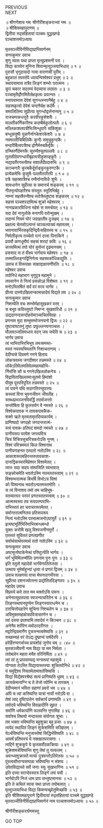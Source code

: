 PREVIOUS  
NEXT  
  
॥ श्रीगणेशाय नमः श्रीगौरीशङ्कराभ्यां नमः ॥  
॥ श्रीशिवमहापुराणम् ॥  
द्वितीया रुद्रसंहितायां पञ्चमः युद्धखण्डे  
पञ्चाशत्तमोऽध्यायः  
  
  
मृतसञ्जीविनीविद्याप्राप्तिवर्णनम्  
सनत्कुमार उवाच  
शृणु व्यास यथा प्राप्ता मृत्युप्रशमनी परा ।  
विद्या काव्येन मुनिना शिवान्मृत्युञ्जयाभिधात् ॥ १ ॥  
पुरासौ भृगुदायादो गत्वा वाराणसीं पुरीम् ।  
बहुकालं तपस्तेपे ध्यायन्विश्वेश्वरं प्रभुम् ॥ २ ॥  
स्थापयामास तत्रैव लिङ्‌गं शम्भोः परात्मनः ।  
कूपं चकार सद्‌रम्यं वेदव्यास तदग्रतः ॥ ३ ॥  
पञ्चामृतैर्द्रोणमितैर्लक्षकृत्वः प्रयत्नतः ।  
स्नापयामास देवेशं सुगन्धस्नपनैर्बहु ॥ ४ ॥  
सहस्रकृत्वो देवेशं चन्दनैर्यक्ष कर्दमैः ।  
समालिलिम्प सुप्रीत्या सुगन्धोद्वर्त्तनान्यनु ॥ ५ ॥  
राजचम्पकधत्तूरैः करवीरकुशेशयैः ।  
मालतीकर्णिकारैश्च कदम्बैर्बकुलोत्पलैः ॥ ६ ॥  
मल्लिकाशतपत्रीभिःसिन्धुवारैः सकिंशुकः ।  
बन्धूकपुष्पैः पुन्नागैर्नागकेशरकेशरैः ॥ ७ ॥  
नवमल्लीचिबिलिकैः कुन्दैः समुचुकुन्दकैः ।  
मन्दारैर्बिल्वपत्रैश्च द्रोणैर्मरुबकैर्वृकैः ।  
ग्रन्थिपर्णैर्दमनकैः सुरम्यैश्चूतपल्लवैः ॥ ८ ॥  
तुलसीदेवगन्धारीबृहत्पत्रीकुशाङ्‌कुरैः ।  
नद्यावर्तैरगस्त्यैश्च सशालैर्देवदारुभिः ॥ ९ ॥  
काञ्चनारैः कुरबकैर्दूर्वाङ्‌कुरकुरुण्टकैः ।  
प्रत्येकमेभिः कुसुमैः पल्लवैरपरैरपि ॥ १ ० ॥  
पत्रैः सहस्रपत्रैश्च रम्यैर्नानाविधैः शुभैः ।  
सावधानेन सुप्रीत्या स समानर्च शङ्करम् ॥ ११ ॥  
गीतनृत्योपहारैश्च संस्तुतः स्तुतिभिर्बहु ।  
नाम्नां सहस्रैरन्यैश्च स्तोत्रैस्तुष्टाव शङ्करम् ॥ १२ ॥  
सहस्रं पञ्चशरदामित्थं शुक्रो महेश्वरम् ।  
नानाप्रकारविधिना महेशं स समर्चयत् ॥ १३ ॥  
यदा देवं नानुलोके मनागपि वरोन्मुखम् ।  
तदान्यं नियमं घोरं जग्राहातीव दुःसहम् ॥ १४ ॥  
प्रक्षाल्य चेतसोऽत्यन्तं चाञ्चल्याख्यं महामलम् ।  
भावनावार्भिरसकृदिन्द्रियैःसहितस्य च ॥ १५ ॥  
निर्मलीकृत्य तच्चेतो रत्नं दत्त्वा पिनाकिने ।  
प्रययौ कणधूमौघं सहस्रं शरदां कविः ॥ १६ ॥  
काव्यमित्थं तपो घोरं कुर्वन्तं दृढमानसम् ।  
प्रससाद स तं वीक्ष्य भार्गवाय महेश्वरः ॥ १७ ॥  
तस्माल्लिङ्‌गाद्विनिर्गत्य सहस्रार्काधिकद्युतिः ।  
उवाच तं विरूपाक्षः साक्षाद्दाक्षायणीपतिः ॥ १८ ॥  
महेश्वर उवाच  
तपोनिधे महाभाग भृगुपुत्र महामुने ।  
तपसानेन ते नित्यं प्रसन्नोऽहं विशेषतः ॥ १९ ॥  
मनोऽभिलषितं सर्वं वरं वरय भार्गव ।  
प्रीत्या दास्येऽखिलान्कामान्नादेयं विद्यते तव ॥ २० ॥  
सनत्कुमार उवाच  
निशम्येति वचः शम्भोर्महासुखकरं वरम् ।  
स बभूव कविस्तुष्टो निमग्नः सुखवारिधौ ॥ २१ ॥  
उद्यदानन्दसन्दोहरोमाञ्चाचितविग्रहः ।  
प्रणनाम मुदा शम्भुमम्भोजनयनो द्विजः ॥ २२ ॥  
तुष्टावाष्टतनुं तुष्टः प्रफुल्लनयनाञ्चलः ।  
मौलावञ्जलिमाधाय वदन् जय जयेति च ॥ २३ ॥  
भार्गव उवाच  
त्वं भाभिराभिरभिभूय तमःसमस्त-  
    मस्तं नयस्यभिमतानि निशाचराणाम् ।  
देदीप्यसे दिवमणे गगने हिताय  
    लोकत्रयस्य जगदीश्वर तन्नमस्ते ॥ २४ ॥  
लोकेऽतिवेलमतिवेलमहामहोभि-  
    र्निर्भासि कौ च गगनेऽखिललोकनेत्रः ।  
विद्राविताखिलतमाःसुतमो हिमांशो  
    पीयूष पूरपरिपूरित तन्नमस्ते ॥ २५ ॥  
त्वं पावने पथि सदागतिरप्युपास्यः  
    कस्त्वां विना भुवनजीवन जीवतीह ।  
स्तब्धप्रभञ्जनविवर्द्धि तसर्वजन्तोः  
    सन्तोषिता हि कुलसर्वग वै नमस्ते ॥ २६ ॥  
विश्वेकपावक न तावकपावकैक-  
    शक्ते ऋते मृतवतामृतदिव्यकार्यम् ।  
प्राणिष्यदो जगदहो जगदन्तरात्मं-  
    स्त्वं पावकः प्रतिपदं शमदो नमस्ते ॥ २७ ॥  
पानीयरूप परमेश जगत्पवित्र  
    चित्रं विचित्रसुचरित्रकरोऽसि नूनम् ।  
विश्वं पवित्रममलं किल विश्वनाथ  
    पानीयगाहनत एतदतो नतोऽस्मि ॥ २८ ॥  
आकाशरूपबहिरन्तरुतावकाश-  
    दानाद्विकस्वरमिहेश्वर विश्वमेतत् ।  
त्वत्तः सदा सदय संश्वसिति स्वभावात्  
    सङ्‌कोचमेति भवतोऽस्मि नतस्ततस्त्वाम् ॥ २९ ॥  
विश्वम्भरात्मक बिभर्षि विभोऽत्र विश्वं  
    को विश्वनाथ भवतोऽन्यतमस्तमोरिः ।  
स त्वं विनाशय तमो तम चाहिभूष-  
    स्तव्यात्परः परपरं प्रणतस्ततस्त्वाम् ॥ ३० ॥  
आत्मस्वरूप तव रूपपरम्पराभि-  
    राभिस्ततं हर चराचररूपमेतत् ।  
सर्वान्तरात्मनिलय प्रतिरूपरूप  
    नित्यं नतोऽस्मि परमात्मजनोऽष्टमूर्ते ॥ ३१ ॥  
इत्यष्टमूर्तिभिरिमाभिरबन्धबन्धो  
    युक्तः करोषि खलु विश्वजनीनमूर्त्ते ।  
एतत्ततं सुविततं प्रणतप्रणीत  
    सर्वार्थसार्थपरमार्थ ततो नतोऽस्मि ॥ ३२ ॥  
सनत्कुमार उवाच  
अष्टमूर्त्यष्टकेनेत्थं परिष्टुत्येति भार्गवः ।  
भर्गं भूमिमिलन्मौलिः प्रणनाम पुनः पुनः ॥ ३३ ॥  
इति स्तुतो महादेवो भार्गवेणातितेजसा ।  
उत्थाय भूमेर्बाहुभ्यां धृत्वा तं प्रणतं द्विजम् ॥ ३४ ॥  
उवाच श्लक्ष्णया वाचा मेघनादगभीरया ।  
सुप्रीत्या दशनज्योत्स्ना प्रद्योतितदिङ्‌गतरः ॥ ३५ ॥  
महादेव उवाच  
विप्रवर्य कवे तात मम भक्तोऽसि पावनः ।  
अनेनात्युग्रतपसा स्वजन्याचरितेन च ॥ ३६ ॥  
लिङ्‌गस्थापनपुण्येन लिङ्‌गस्याराधनेन च ।  
दत्तचित्तोपहारेण शुचिना निश्चलेन च ॥ ३७ ॥  
अविमुक्तमहाक्षेत्रपवित्राचरणेन च ।  
त्वां दयया प्रपश्यामि तवादेयं न किञ्चन ॥ ३८ ॥  
अनेनैव शरीरेण ममोदरदरीगतः ।  
मद्वरेन्द्रियमार्गेण पुत्रजन्मत्वमेष्यसि ॥ ३९ ॥  
यच्छाम्यहं वरं तेऽद्य दुष्प्राप्यं पार्षदैरपि ।  
हरेर्हिरण्यगर्भाच्च प्रायशोहं जुगोप यम् ॥ ।४० ॥  
मृतसञ्जीवनी नाम विद्या या मम निर्मला ।  
तपोबलेन महता मयैव परिनिर्मिता ॥ ४१ ॥  
त्वां तां तु प्रापयाम्यद्य मन्त्ररूपां महाशुचे ।  
योग्यता तेऽस्ति विद्यायास्तस्याः शुचितपोनिधे ॥ ४२ ॥  
यं यमुद्दिश्य नियतमेतामावर्तयिष्यसि ।  
विद्यां विद्येश्वरश्रेष्ठं सत्यं प्राणिष्यति धुवम् ॥ ४३ ॥  
अत्यर्कमत्यग्नि च ते तेजो व्योम्नि च तारकम् ।  
देदीप्यमानं भविता ग्रहाणां प्रवरो भव ॥ ४४ ॥  
अपि च त्वां करिष्यन्ति यात्रां नार्यो नरोऽपि वा ।  
तेषां त्वद् दृष्टिपातेन सर्वकार्यं प्रणश्यति ॥ ४९ ॥  
तवोदये भविष्यन्ति विवाहादीनि सुव्रत ।  
सर्वाणि धर्मकार्याणि फलवन्ति नृणामिह ॥ ४६ ॥  
सर्वाश्च तिथयो नन्दास्तव संयोगतः शुभाः ।  
तव भक्ता भविष्यन्ति बहुशुक्रा बहु प्रजाः ॥ ४७ ॥  
त्वयेदं स्थापितं लिङ्‌गं शुक्रेशमिति सञ्ज्ञितम् ।  
येऽर्चयिष्यन्ति मनुजास्तेषां सिद्धिर्भविष्यति ॥ ४८ ॥  
आवर्षं प्रतिघस्त्रं ये नक्तव्रतपरायणाः ।  
त्वद्दिने शुक्रकूपे ये कृतसर्वोदकक्रियाः ॥ ४९ ॥  
शुक्रेशमर्चयिष्यन्ति शृणु तेषां तु यत्फलम् ।  
अवन्ध्यशुक्रास्ते मर्त्याः पुत्रवन्तोऽतिरेतसः ॥ ५० ॥  
पुंस्त्वसौभाग्यसम्पन्ना भविष्यन्ति न संशयः ।  
उपेतविद्यास्ते सर्वे जनाः स्युः सुखभागिनः ॥ ५१ ॥  
इति दत्त्वा वरान्देवस्तत्र लिङ्‌गे लयं ययौ ।  
भार्गवोऽपि निजं धाम प्राप सन्तुष्टमानसः ॥ ५२ ॥  
इति ते कथितं व्यास यथा प्राप्ता तपोबलात् ।  
मृत्युञ्जयाभिधा विद्या किमन्यच्छ्रोतुमिच्छसि ॥ ५३ ॥  
इति श्रीशिवमहापुराणे द्वितीयायां रुद्रसंहितायां पञ्चमे युद्धखण्डे  
मृतसञ्जीविनीविद्याप्राप्तिवर्णनं नाम पञ्चाशत्तमोऽध्यायः ॥ ५० ॥  
  
  
श्रीगौरीशङ्करार्पणमस्तु  
  
GO TOP

